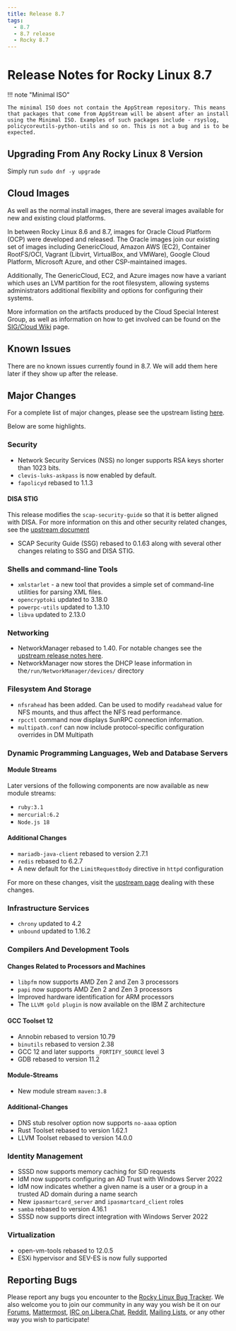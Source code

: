 ```yaml
---
title: Release 8.7
tags:
  - 8.7
  - 8.7 release
  - Rocky 8.7
---
```


# Release Notes for Rocky Linux 8.7

!!! note "Minimal ISO"

    The minimal ISO does not contain the AppStream repository. This means that packages that come from AppStream will be absent after an install using the Minimal ISO. Examples of such packages include - rsyslog, policycoreutils-python-utils and so on. This is not a bug and is to be expected.

## Upgrading From Any Rocky Linux 8 Version

Simply run `sudo dnf -y upgrade`

## Cloud Images

As well as the normal install images, there are several images available for new and existing cloud platforms.

In between Rocky Linux 8.6 and 8.7, images for Oracle Cloud Platform (OCP) were developed and released. The Oracle images join our existing set of images including GenericCloud, Amazon AWS (EC2), Container RootFS/OCI, Vagrant (Libvirt, VirtualBox, and VMWare), Google Cloud Platform, Microsoft Azure, and other CSP-maintained images.

Additionally, The GenericCloud, EC2, and Azure images now have a variant which uses an LVM partition for the root filesystem, allowing systems administrators additional flexibility and options for configuring their systems.

More information on the artifacts produced by the Cloud Special Interest Group, as well as information on how to get involved can be found on the [SIG/Cloud Wiki](https://sig-cloud.rocky.page/) page.

## Known Issues

There are no known issues currently found in 8.7. We will add them here later if they show up after the release.

## Major Changes

For a complete list of major changes, please see the upstream listing [here](https://access.redhat.com/documentation/en-us/red_hat_enterprise_linux/8/html/8.7_release_notes/overview#overview-major-changes).

Below are some highlights.

### Security

* Network Security Services (NSS) no longer supports RSA keys shorter than 1023 bits.
* `clevis-luks-askpass` is now enabled by default.
* `fapolicyd` rebased to 1.1.3

#### DISA STIG

This release modifies the `scap-security-guide` so that it is better aligned with DISA. For more information on this and other security related changes, see the [upstream document](https://access.redhat.com/documentation/en-us/red_hat_enterprise_linux/8/html/8.7_release_notes/new-features#enhancement_security)

* SCAP Security Guide (SSG) rebased to 0.1.63 along with several other changes relating to SSG and DISA STIG.

### Shells and command-line Tools

* `xmlstarlet` - a new tool that provides a simple set of command-line utilities for parsing XML files.
* `opencryptoki` updated to 3.18.0
* `powerpc-utils` updated to 1.3.10
* `libva` updated to 2.13.0

### Networking

* NetworkManager rebased to 1.40. For notable changes see the [upstream release notes here](https://github.com/NetworkManager/NetworkManager/blob/nm-1-40/NEWS).
* NetworkManager now stores the DHCP lease information in the`/run/NetworkManager/devices/` directory

### Filesystem And Storage

* `nfsrahead` has been added. Can be used to modify `readahead` value for NFS mounts, and thus affect the NFS read performance.
* `rpcctl` command now displays SunRPC connection information.
* `multipath.conf` can now include protocol-specific configuration overrides in DM Multipath

### Dynamic Programming Languages, Web and Database Servers

#### Module Streams

Later versions of the following components are now available as new module streams:

* `ruby:3.1`
* `mercurial:6.2`
* `Node.js 18`

#### Additional Changes

* `mariadb-java-client` rebased to version 2.7.1
* `redis` rebased to 6.2.7
* A new default for the `LimitRequestBody` directive in `httpd` configuration

For more on these changes, visit the [upstream page](https://access.redhat.com/documentation/en-us/red_hat_enterprise_linux/8/html/8.7_release_notes/new-features#enhancement_dynamic-programming-languages-web-and-database-servers) dealing with these changes.

### Infrastructure Services

* `chrony` updated to 4.2
* `unbound` updated to 1.16.2

### Compilers And Development Tools

#### Changes Related to Processors and Machines

* `libpfm` now supports AMD Zen 2 and Zen 3 processors
* `papi` now supports AMD Zen 2 and Zen 3 processors
* Improved hardware identification for ARM processors
* The `LLVM gold plugin` is now available on the IBM Z architecture

#### GCC Toolset 12

* Annobin rebased to version 10.79
* `binutils` rebased to version 2.38
* GCC 12 and later supports `_FORTIFY_SOURCE` level 3
* GDB rebased to version 11.2

#### Module-Streams

* New module stream `maven:3.8`

#### Additional-Changes

* DNS stub resolver option now supports `no-aaaa` option
* Rust Toolset rebased to version 1.62.1
* LLVM Toolset rebased to version 14.0.0

### Identity Management

* SSSD now supports memory caching for SID requests
* IdM now supports configuring an AD Trust with Windows Server 2022
* IdM now indicates whether a given name is a user or a group in a trusted AD domain during a name search
* New `ipasmartcard_server` and `ipasmartcard_client` roles
* `samba` rebased to version 4.16.1
* SSSD now supports direct integration with Windows Server 2022

### Virtualization

* open-vm-tools rebased to 12.0.5
* ESXi hypervisor and SEV-ES is now fully supported

## Reporting Bugs

Please report any bugs you encounter to the [Rocky Linux Bug Tracker](https://bugs.rockylinux.org/). We also welcome you to join our community in any way you wish be it on our [Forums](https://forums.rockylinux.org), [Mattermost](https://chat.rockylinux.org), [IRC on Libera.Chat](irc://irc.liberachat/rockylinux), [Reddit](https://reddit.com/r/rockylinux), [Mailing Lists](https://lists.resf.org), or any other way you wish to participate!
